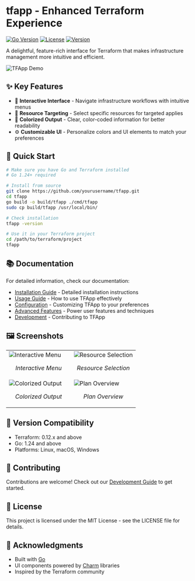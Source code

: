 # tfapp - Enhanced Terraform Experience

[![Go Version](https://img.shields.io/badge/Go-1.24-blue.svg)](https://go.dev/)
[![License](https://img.shields.io/badge/License-MIT-green.svg)](LICENSE)
[![Version](https://img.shields.io/badge/Version-0.1.0-orange.svg)](https://github.com/yourusername/tfapp/releases)

A delightful, feature-rich interface for Terraform that makes infrastructure management more intuitive and efficient.

![TFApp Demo](https://via.placeholder.com/800x450.png?text=TFApp+Demo+Image)

## ✨ Key Features

- 🚀 **Interactive Interface** - Navigate infrastructure workflows with intuitive menus
- 🎯 **Resource Targeting** - Select specific resources for targeted applies
- 🌈 **Colorized Output** - Clear, color-coded information for better readability
- ⚙️ **Customizable UI** - Personalize colors and UI elements to match your preferences

## 🚀 Quick Start

```bash
# Make sure you have Go and Terraform installed
# Go 1.24+ required

# Install from source
git clone https://github.com/yourusername/tfapp.git
cd tfapp
go build -o build/tfapp ./cmd/tfapp
sudo cp build/tfapp /usr/local/bin/

# Check installation
tfapp -version

# Use it in your Terraform project
cd /path/to/terraform/project
tfapp
```

## 📚 Documentation

For detailed information, check our documentation:

- [Installation Guide](docs/installation.md) - Detailed installation instructions
- [Usage Guide](docs/usage.md) - How to use TFApp effectively
- [Configuration](docs/configuration.md) - Customizing TFApp to your preferences
- [Advanced Features](docs/advanced.md) - Power user features and techniques
- [Development](docs/development.md) - Contributing to TFApp

## 🖼️ Screenshots

<table>
  <tr>
    <td width="50%">
      <img src="https://via.placeholder.com/400x300.png?text=Interactive+Menu" alt="Interactive Menu" />
      <p align="center"><em>Interactive Menu</em></p>
    </td>
    <td width="50%">
      <img src="https://via.placeholder.com/400x300.png?text=Resource+Selection" alt="Resource Selection" />
      <p align="center"><em>Resource Selection</em></p>
    </td>
  </tr>
  <tr>
    <td width="50%">
      <img src="https://via.placeholder.com/400x300.png?text=Colorized+Output" alt="Colorized Output" />
      <p align="center"><em>Colorized Output</em></p>
    </td>
    <td width="50%">
      <img src="https://via.placeholder.com/400x300.png?text=Plan+Overview" alt="Plan Overview" />
      <p align="center"><em>Plan Overview</em></p>
    </td>
  </tr>
</table>

## 🔄 Version Compatibility

- Terraform: 0.12.x and above
- Go: 1.24 and above
- Platforms: Linux, macOS, Windows

## 👥 Contributing

Contributions are welcome! Check out our [Development Guide](docs/development.md) to get started.

## 📜 License

This project is licensed under the MIT License - see the LICENSE file for details.

## 🙏 Acknowledgments

- Built with [Go](https://go.dev/)
- UI components powered by [Charm](https://charm.sh/) libraries
- Inspired by the Terraform community